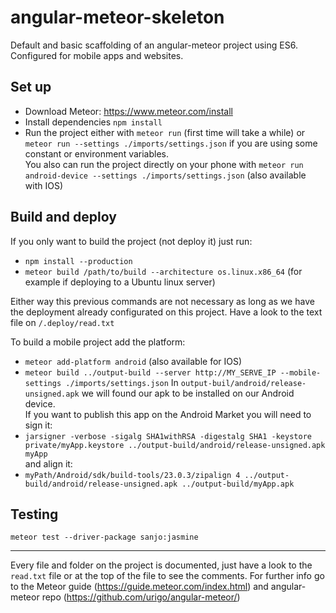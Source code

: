 # angular-meteor-skeleton
Default and basic scaffolding of an angular-meteor project using ES6. Configured for mobile apps and websites.

## Set up

- Download Meteor: https://www.meteor.com/install
- Install dependencies `npm install`
- Run the project either with `meteor run` (first time will take a while) or `meteor run --settings ./imports/settings.json`
if you are using some constant or environment variables.<br>
You also can run the project directly on your phone with `meteor run android-device --settings ./imports/settings.json` (also available with IOS)

## Build and deploy
If you only want to build the project (not deploy it) just run:
- `npm install --production`
- `meteor build /path/to/build --architecture os.linux.x86_64` (for example if deploying to a Ubuntu linux server)

Either way this previous commands are not necessary as long as we have the deployment already configurated on this project. Have a look to
the text file on `/.deploy/read.txt`

To build a mobile project add the platform:
- `meteor add-platform android` (also available for IOS)
- `meteor build ../output-build --server http://MY_SERVE_IP --mobile-settings ./imports/settings.json`
In `output-buil/android/release-unsigned.apk` we will found our apk to be installed on our Android device.<br>If you want to publish this app
on the Android Market you will need to sign it:
- `jarsigner -verbose -sigalg SHA1withRSA -digestalg SHA1 -keystore private/myApp.keystore ../output-build/android/release-unsigned.apk myApp`<br>
and align it:
- `myPath/Android/sdk/build-tools/23.0.3/zipalign 4 ../output-build/android/release-unsigned.apk ../output-build/myApp.apk`

## Testing
`meteor test --driver-package sanjo:jasmine`

----------
Every file and folder on the project is documented, just have a look to the `read.txt` file or at the top of the file to see the comments.
For further info go to the Meteor guide (https://guide.meteor.com/index.html) and angular-meteor repo (https://github.com/urigo/angular-meteor/)
